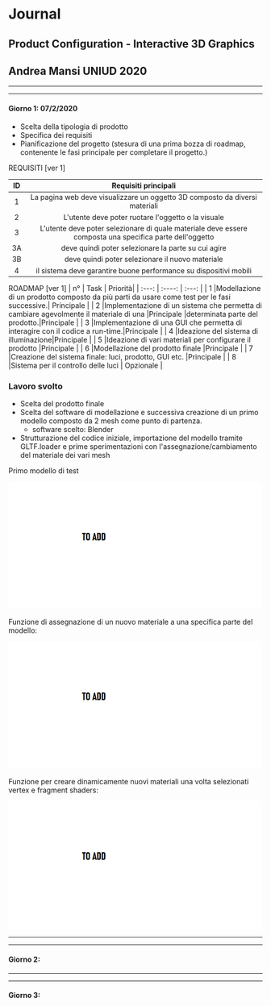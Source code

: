 # Journal
## Product Configuration - Interactive 3D Graphics
## Andrea Mansi UNIUD 2020

---

---
#### Giorno 1: 07/2/2020

- Scelta della tipologia di prodotto
- Specifica dei requisiti
- Pianificazione del progetto (stesura di una prima bozza di roadmap, contenente le fasi principale per completare il progetto.)

REQUISITI [ver 1]

| ID | Requisiti principali |
| :---:        |    :----:   
| 1 | La pagina web deve  visualizzare un oggetto 3D composto da diversi materiali|
| 2 | L'utente deve poter ruotare l'oggetto o la visuale |
| 3 | L'utente deve poter selezionare di quale materiale deve essere composta una specifica parte dell'oggetto |
| 3A | deve quindi poter selezionare la parte su cui agire |
| 3B | deve quindi poter selezionare il nuovo materiale |
| 4  | il sistema deve garantire buone performance su dispositivi mobili |



ROADMAP [ver 1]
| n° | Task | Priorità|
| :---:        |    :----:   | :---: |
| 1 |Modellazione di un prodotto composto da più parti da usare come test per le fasi successive.| Principale |
| 2 |Implementazione di un sistema che permetta di cambiare agevolmente il materiale di una |Principale |determinata parte del prodotto.|Principale |
| 3 |Implementazione di una GUI che permetta di interagire con il codice a run-time.|Principale |
| 4 |Ideazione del sistema di illuminazione|Principale |
| 5 |Ideazione di vari materiali per configurare il prodotto |Principale |
| 6 |Modellazione del prodotto finale |Principale |
| 7 |Creazione del sistema finale: luci, prodotto, GUI etc. |Principale |
| 8 |Sistema per il controllo delle luci | Opzionale |

### Lavoro svolto

- Scelta del prodotto finale
- Scelta del software di modellazione e successiva creazione di un primo modello composto da 2 mesh come punto di partenza.
  - software scelto: Blender
- Strutturazione del codice iniziale, importazione del modello tramite GLTF.loader e prime sperimentazioni con l'assegnazione/cambiamento del materiale dei vari mesh

Primo modello di test

![ModelloDiTest](images/journal/img1.png)

Funzione di assegnazione di un nuovo materiale a una specifica parte del modello:

![Funzione1](images/journal/img1.png)

Funzione per creare dinamicamente nuovi materiali una volta selezionati vertex e fragment shaders:

![Funzione2](images/journal/img1.png)


---
---
#### Giorno 2: 



---
---
#### Giorno 3:




